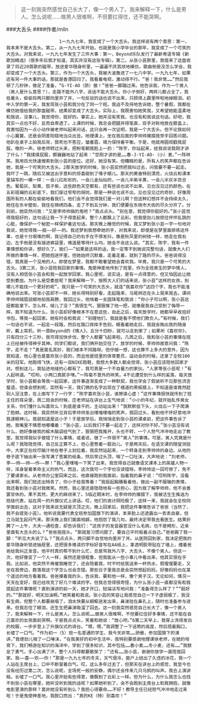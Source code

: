 > 这一刻我突然感觉自己长大了，像一个男人了。我来解释一下，什么是男人。怎么说呢……做男人很难啊，不但要扛得住，还不能哭啊。

###大舌头
####作者/mlln

						1一九九七年，我变成了一个大舌头。我这样说有两个意思：第一，我本来不是大舌头。第二，从一九九七年开始，也就是我小学毕业的那年，我变成了一个可笑的大舌头。对我来说，一九九七年发生了三件大事：第一，Beyond乐队发行了最新粤语专辑《新歌加精选》（很多年后我才知道，其实并没有这张专辑）。第二，从张小芸那里，我借来了这盘收录了将近20首歌的磁带，放进爱华随身听里，一遍遍不厌其烦地模仿。歌曲倒是没怎么学会，我却变成了一个大舌头。第三，作为一个大舌头，我被大波轰进了一七八中学。一九九七年，如果还有另一件大事的话，那就是香港回归了。我看着电视，激动得不行。“爸！我非常……”然后我顿了几秒钟，做足了准备，“G-YI-AO（骄）傲！”爸爸一脚踹过来。他告诉我，作为一个男人（男人是什么意思？），走路不能外八字，说话不能大舌头。你小子倒好，两样儿都占全了。我低着头，偷偷将两只脚向里并了并，一句反驳的话也说不出来，只顾得上霹里哗啦地掉眼泪。初中入学的第一天，我发现张小芸和我分在了同一个班。我迫不及待地告诉她，整个暑假，我都在模仿她借给我的那盘磁带，结果却变成了大舌头。实际上，我既害怕她笑我，又希望她能温柔地和我说，没事儿，我觉得你，挺好的。事实上，她并没有笑我，也没有和我说这句话。好吧，我其实一点也不好，反而自卑透了。上课的时候，我总会把腿并得笔直，双手对称地放在膝盖上，我害怕因为一点小动作被老师叫起来问话，这只会再一次证明，我是一个大舌头。但不论我如何小心翼翼，还是会阴差阳错地当众出丑。地理课上，坐在我后面的李帅帅撺掇我举手回答问题。他趴在桌子上拍我后背，我死也不答应，皱着眉，竭力保持着平衡。于是，他就用圆规戳我屁股。嗷的一声。徐老师转过头来，把粉笔朝我脸上一扔：“陈宇，你站起来，给我说说我刚才讲了什么！”我揉揉屁股，颤巍巍地站了起来：“您刚才讲的是……春-J-YI-AO-（小）麦。”一阵哄笑。我用目光快速搜索到张小芸的座位。还好，她没有笑。但糟糕的是，所有人的笑声都在告诉她，我是一个可笑的大舌头。2那天放学的时候，张小芸突然把我叫过去，问我要不要一起走。我吓了一跳，随后又被这出乎意料的惊喜甜到了嗓子眼儿。那天的黄昏特别漂亮，火烧云和课本里描写的一模一样：一会儿红彤彤的，一会儿金灿灿的，一会儿半紫半黄，一会儿半灰半百合色。葡萄灰、梨黄、茄子紫，这些颜色天空都有，还有些说也说不出来、见也没见过的颜色。在五彩斑斓的云彩底下，我们穿过窄窄的胡同，那是一种说也说不出，见也没见过的奇妙，好像周围所有的人都在偷偷地看我们，他们会不会觉得我们是一对儿啊？但这种幻想并不会持续太久，她住在东半壁街，我住在锦绣四条，走了不到五分钟，我们便要在东晓市大街的尽头分开了。分别前，她突然问我：“又是李帅帅搞的鬼吧？”我点点头。“别在意，我觉得你挺好的。”张小芸觉得我挺好的，这句话让我一下子得意起来，整个人都飘上了云彩。但我使劲儿按捺住怦怦乱跳的心脏，像保护一个秘密一样保护着这句话。那天晚上睡觉的时候，我又梦到张小芸一字一句地对我说，她觉得我——挺——好——的。我还梦到我想牵她的手，对我来说，即使是在梦里面排练这件事，也是十分艰难的啊，我记得自己的右手在不停发抖，像是秋风里的树枝一样，她走在我右边，左手倒是没有插进裤袋里，难道是等待什么吗，她会不会这么说。“其实，陈宇，我有一件事情想和你讲，想好久了。我们——”如果是这样的话，我一定等不到她说完整句话，就像大人们所做的事情一样，把她抱进怀里。但她始终沉默着，走着走着，就到了路的尽头。爸爸说得没错，我真是一个没用的人。即使在梦里，我都不敢奢望她会喜欢我。毕竟，我只是一个可笑的大舌头。3第二天，张小芸陪我回家的事情，鬼使神差地传到了班里，作为全班男生的梦中情人，没有人相信张小芸会和我一起放学回家。我心里呢，说实话，是有一点得意的，但又怕因此让她受到委屈。为什么是受委屈呢？我来解释一下，按照大人们的话来说，张小芸“这样的女孩，到哪儿不能找一个更好的呢”。我只是一个可笑的大舌头，就连“我喜欢你”这四个字，我也不能准确地说出来。可张小芸却不一样，她长得特别好看，走起路来，马尾辫还在头上晃来晃去。课间李帅帅贼眉鼠眼地拍我肩膀，我回过头，他啃着一支圆珠笔和我说：“你小子可以啊，张小芸这妞都能拿下。怎么样，啵儿了没？”我很生气，狠狠推了他一把，就像是我自己受到了侮辱一样。我不知道为什么，张小芸却好像根本不在意这些，自此之后，每天放学时，她都早早收拾好书包，等我一起回家。她有时会和我说：“别理他们，我就是看不惯他们欺负人。”有时候，我们一句话也不说，一起走一段路，然后在路口挥挥手告别。眼看着她走后，我就会掏出我的随身听，戴上耳机，听一首Beyond的《情人》，五分十四秒，就可以走到家了；如果听《喜欢你》，只有四分三十三秒，我可得加快步伐，整个人都要飞起来啦。几周之后，我和张小芸的事情在班上已经被传得神乎其神。同学们都说，我们俩开始交往了。放学的时候，李帅帅故意问我：“陈宇，走不走？”真是莫名其妙，我们根本不同路呀。但仔细一想，这也算不上多大的意外，因为我知道，他心里也是喜欢张小芸的，而且他是班里的体育委员，运动会的时候，还拿了全校100米的冠军。他跑得飞快，还有一双NIKE跑鞋，我想大多数人都会觉得，张小芸应该陪他回家才对。想到这儿，我钻进地缝的心都有了，我可真是一个不自量力的家伙。“人家等张小芸呢！”有人起哄道。“哎哟，小两口真腻乎嘿。”一阵毫不意外的哄笑。4不论遭受到什么样的奚落，每天放学时，张小芸都会等我一起回家，这件事逐渐变成了一种默契，我也学会了假装听不见那些流言蜚语，但谁会想到呢，突然有一天，我们俩的名字出现在了楼道的黑板报上，不知道是谁竟然趁别人没注意，在上面写下了一行字：“陈宇喜欢张小芸，谁擦谁心虚！”这件事情很快就传到了班主任的耳朵里，周二班会的时候，庄老师站在讲台上生气地说：“小小的年纪，就开始乱传男女关系，你们懂什么叫喜欢么！到底是谁干的，主动站出来！”我默默低下头，火烧云一下子爬满了脸颊。这时候，我突然听见背后李帅帅发出噗嗤噗嗤的笑声，我回过头，看到他不怀好意地冲我递眼神儿。我就知道是这小子！于是放学后，我悄悄走到张小芸的课桌前，把这件事告诉了她。我嘴里不情愿地嘟囔着：“张小芸，以后我们不要一起走了，这样对你不好。”张小芸没有说什么，她好像被我的榆木脑袋给气到了，狠狠把我推开，头也不转，一个人怒气冲冲地走出了教室。我觉得我似乎做错了什么事情，或者说，做了一件很不“男人”的事情。可是，男人究竟是什么呢？我隐隐觉得，自己反正算不上，但心里憋着一股劲儿。于是两天后，在语文课的随堂测验中，大家正在绞尽脑汁地在卷子上划拉着，我突然站起来，一个转身走到李帅帅的身边，从他的卷子底下抽出来一张写满了答案的纸条，然后举过头顶，咽了一口吐沫，大声地说：“刘老师，李——帅——帅——作——弊！”我心里噗嗤一下笑了出来，我觉得自己就像语文课本上的英雄人物一样，浑身冒着革命主义的热气，而且，这次我可一个字也没读错呀。李帅帅这一回可惨了，免不了要请家长。从老师办公室回来之后，他直接跑到我面前，指着我的鼻子说：“哎哟陈宇，没看出来啊，我们班还出特务了，你小子给我等着！”我挺起胸脯看着他，做出一副不服输的表情，我还看到张小芸对我微笑。然而，我心里还是隐隐地有一些担心，因为我了解李帅帅，他不会善罢甘休的。果不其然，更大的麻烦来了。5临近期末时，在李帅帅的撺掇下，我被活生生推选为班级代表，站在周一的升旗仪式上讲话。哎，他们的诡计阴险极了，这样一来，我就会在全校同学面前出丑，这对于我来说无疑是灭顶之灾。晚上回家后，我把这件事情告诉了爸爸（当然了，我不会提张小芸）。他听说我要代表全班参加国旗下的演讲，本来脸上还透露出一丢丢自豪，但立马就生起闷气来。那天晚上我们面面相觑，他抱怨了我几句，最终决定带我去看医生。结果折腾了一上午，大夫一通检查，却告诉我们：“这孩子的发音器官没什么毛病，也不是畸形，近亲里面有大舌头的么？”爸爸摇摇头。“那就是习惯问题了，要自己平时板着点自己。”爸爸踢了我一脚：“听见大夫说了么？”我点点头，两只脚不自觉地向里并了并。从医院回到家，我决定把我的爱华随身听锁进抽屉里，还把很多难读的字标好音写在A4纸上，拿透明胶带贴在了墙上，缠着爸爸给我纠正发音。他平时真的帮不到什么忙，总是骂我外八字、大舌头，不像个男人。但这一次，他好像变了一个人一样，虽然还是很粗鲁，但我能从一些小事儿中看出来，他其实很在乎我。比如说，他突然不再催我睡觉了，还会陪着我，时不时给我送来一杯热水，假惺惺要走，又坐在我旁边，数落我这个字怎么也会念错。那些日子里我总是会突然想起妈妈，好像妈妈也在某个遥远的地方看着我。爸爸摸着我的头，告诉我，要和他一样，像个男子汉。无论如何，情况一天天在变好，我已经攻克了好几个难读的字。但我总觉得很奇怪，为什么张小芸一直都没有和我提起这件事情呢？直到演讲的前一天，她才开口，轻描淡写地问我：“准备得怎么样了？”“挺好的。”“那就好，明天加油啊。”她笑着和我说。张小芸的笑容让我感觉自己一下子虚弱极了，我没有生病，但整个人都要崩塌了，泪水快要从眼眶迸发出来，鼻涕挂在鼻孔上，随时也准备参与进来。但我忍住了眼泪，还生生把鼻涕吸溜了回去。这一刻我突然感觉自己长大了，像一个男人了。我来解释一下，什么是男人。怎么说呢……做男人很难啊，不但要扛住好多事情，还不能在自己喜欢的女孩面前哭啊。于是我点点头，笑着和她说：“放心吧。”6第二天早上，我穿上洗得发白的校服，一步步登上了升旗仪式的讲台。“喂，喂，”我调整了一下话筒的高度，然后捂着胸口，长嘘了一口气。“作为初一（5）班一名普通的学生，我今天非常……骄傲，参加国旗下的演讲，”我使劲儿咽了一口唾沫，“在我美好的初中生活中，我特别要感谢地理课徐老师，在她的培育下，我们畅游在知识的海洋中，学到了很多知识，其中包括……春小麦……冬小麦，还有……”我鼓足了勇气，手心出满了汗，整个人抖得都要散架了：“还有……张小芸，谢谢你放学一直陪我回家。我——喜——欢——你！”那是一九九七年的冬天，天气很冷，窗户上结出了久违的冰花，我一个人站在主席台上，口中不断冒着白气。哎，这么多年过去了，但那天在讲台上的感觉，我至今也没有经历过第二次，怎么说呢，全场死一般的安静，偶尔还会传来几只乌鸦的叫声。我合上演讲稿，长嘘了一口气。我心里开始有些得意，像飘到了云彩上一样。但为什么，为什么我怎么也找不到张小芸在哪里，她听没听到我的话呢？如果她听到了，会不会跑到主席台上和我拥抱，就像电影里演的那样？莫非她没有听到么？我担心得要命……不好！教导主任已经怒气冲冲地走过来啦！于是鬼使神差地，我脱口而出：“真的KE（特）别喜欢！”			  		